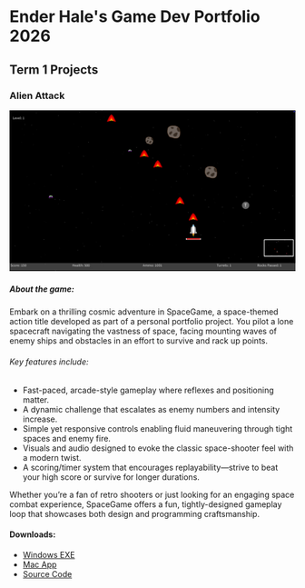 # Ender Hale's Game Dev Portfolio 2026

## Term 1 Projects

### Alien Attack

![SpaceGame](https://github.com/BugSlayer360/portfolio/blob/main/images/spacegamepicture.png?raw=true)

##### About the game:      

Embark on a thrilling cosmic adventure in SpaceGame, a space-themed action title developed as part of a personal portfolio project. You pilot a lone spacecraft navigating the vastness of space, facing mounting waves of enemy ships and obstacles in an effort to survive and rack up points.
###### Key features include:
* Fast-paced, arcade-style gameplay where reflexes and positioning matter.
* A dynamic challenge that escalates as enemy numbers and intensity increase.
* Simple yet responsive controls enabling fluid maneuvering through tight spaces and enemy fire.
* Visuals and audio designed to evoke the classic space-shooter feel with a modern twist.
* A scoring/timer system that encourages replayability—strive to beat your high score or survive for longer durations.

Whether you’re a fan of retro shooters or just looking for an engaging space combat experience, SpaceGame offers a fun, tightly-designed gameplay loop that showcases both design and programming craftsmanship.

#### Downloads:
* [Windows EXE](https://github.com/BugSlayer360/portfolio/blob/main/src/SpaceGame/windows-amd64.zip)
* [Mac App](https://github.com/BugSlayer360/portfolio/blob/main/src/SpaceGame/macos-aarch64.zip)
* [Source Code](https://github.com/BugSlayer360/portfolio/tree/main/src/SpaceGame)
